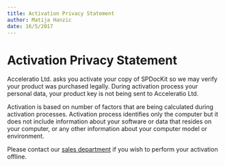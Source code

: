 ```yaml
---  
title: Activation Privacy Statement
author: Matija Hanzic  
date: 16/5/2017  
--- 
```

# Activation Privacy Statement

Acceleratio Ltd. asks you activate your copy of SPDocKit so we may verify your product was purchased legally. During activation process your personal data, your product key is not being sent to Acceleratio Ltd.

Activation is based on number of factors that are being calculated during activation processes. Activation process identifies only the computer but it does not include information about your software or data that resides on your computer, or any other information about your computer model or environment.

Please contact our [sales department](https://www.spdockit.com/support/contact-us/) if you wish to perform your activation offline.